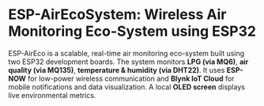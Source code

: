 #  ESP-AirEcoSystem: Wireless Air Monitoring Eco-System using ESP32

ESP-AirEco is a scalable, real-time air monitoring eco-system built using two ESP32 development boards. The system monitors **LPG (via MQ6)**, **air quality (via MQ135)**, **temperature & humidity (via DHT22)**. It uses **ESP-NOW** for low-power wireless communication and **Blynk IoT Cloud** for mobile notifications and data visualization. A local **OLED screen** displays live environmental metrics.





